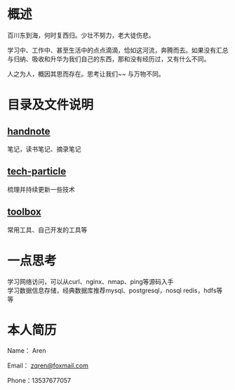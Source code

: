 # 概述
百川东到海，何时复西归。少壮不努力，老大徒伤悲。

学习中、工作中、甚至生活中的点点滴滴，恰如这河流，奔腾而去。如果没有汇总与归纳、吸收和升华为我们自己的东西，那和没有经历过，又有什么不同。

人之为人，概因其思而存在。思考让我们~~ 与万物不同。


# 目录及文件说明

## [handnote](handnote/README.md)
笔记，读书笔记、摘录笔记 

## [tech-particle](tech-particle/README.md)
梳理并持续更新一些技术


## [toolbox](toolbox/README.md)
常用工具、自己开发的工具等

# 一点思考
学习网络访问，可以从curl、nginx、nmap、ping等源码入手  
学习数据信息存储，经典数据库推荐mysql、postgresql，nosql redis，hdfs等等  


# 本人简历

Name：  Aren

Email： zqren@foxmail.com

Phone：13537677057


